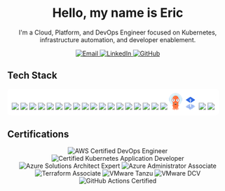 <h1 align="center">Hello, my name is Eric</h1>

<p align="center">
  I'm a Cloud, Platform, and DevOps Engineer focused on Kubernetes, infrastructure automation, and developer enablement.
</p>

<p align="center">
  <a href="mailto:eric@polanco.sh">
    <img alt="Email" src="https://custom-icon-badges.demolab.com/badge/Email-eric@polanco.sh-D14836?style=for-the-badge&logo=gmail&logoColor=white" />
  </a>
  <a href="https://linkedin.com/in/ericjpolanco">
    <img alt="LinkedIn" src="https://custom-icon-badges.demolab.com/badge/LinkedIn-ericjpolanco-0A66C2?style=for-the-badge&logo=linkedin&logoColor=white" />
  </a>
  <a href="https://github.com/erpola">
    <img alt="GitHub" src="https://custom-icon-badges.demolab.com/badge/GitHub-@erpola-181717?style=for-the-badge&logo=github&logoColor=white" />
  </a>
</p>

## Tech Stack

<div align="center" style="background-color: white; padding: 10px; display: inline-block; border-radius: 8px;">
  <img src="https://cdn.jsdelivr.net/gh/devicons/devicon/icons/python/python-original.svg" width="30" />
  <img src="https://cdn.jsdelivr.net/gh/devicons/devicon/icons/typescript/typescript-original.svg" width="30" />
  <img src="https://cdn.jsdelivr.net/gh/devicons/devicon/icons/javascript/javascript-original.svg" width="30" />
  <img src="https://cdn.jsdelivr.net/gh/devicons/devicon/icons/go/go-original.svg" width="30" />
  <img src="https://cdn.jsdelivr.net/gh/devicons/devicon/icons/csharp/csharp-original.svg" width="30" />
  <img src="https://cdn.jsdelivr.net/gh/devicons/devicon/icons/bash/bash-original.svg" width="30" />
  <img src="https://cdn.jsdelivr.net/gh/devicons/devicon/icons/azure/azure-original.svg" width="30" />
  <img src="https://cdn.jsdelivr.net/gh/devicons/devicon/icons/amazonwebservices/amazonwebservices-original-wordmark.svg" width="30" />
  <img src="https://cdn.jsdelivr.net/gh/devicons/devicon/icons/googlecloud/googlecloud-original.svg" width="30" />
  <img src="https://cdn.jsdelivr.net/gh/devicons/devicon/icons/terraform/terraform-original.svg" width="30" />
  <img src="https://cdn.jsdelivr.net/gh/devicons/devicon/icons/ansible/ansible-original.svg" width="30" />
  <img src="https://cdn.jsdelivr.net/gh/devicons/devicon/icons/linux/linux-original.svg" width="30" />
  <img src="https://cdn.jsdelivr.net/gh/devicons/devicon/icons/kubernetes/kubernetes-plain.svg" width="30" />
  <img src="https://cdn.jsdelivr.net/gh/devicons/devicon/icons/docker/docker-original.svg" width="30" />
  <img src="https://cdn.jsdelivr.net/gh/devicons/devicon/icons/github/github-original.svg" width="30" />
  <img src="https://cdn.jsdelivr.net/gh/devicons/devicon/icons/gitlab/gitlab-original.svg" width="30" />
  <img src="https://cdn.jsdelivr.net/gh/devicons/devicon/icons/jenkins/jenkins-original.svg" width="30" />
  <img src="https://cdn.jsdelivr.net/gh/devicons/devicon/icons/circleci/circleci-plain.svg" width="30" />
  <img src="https://raw.githubusercontent.com/cncf/artwork/master/projects/argo/icon/color/argo-icon-color.svg" width="30" />
  <img src="https://raw.githubusercontent.com/cncf/artwork/master/projects/flux/icon/color/flux-icon-color.svg" width="30" />
  <img src="https://cdn.jsdelivr.net/gh/devicons/devicon/icons/react/react-original.svg" width="30" />
  <img src="https://www.vectorlogo.zone/logos/tailwindcss/tailwindcss-icon.svg" width="30" />
</div>

## Certifications

<p align="center">
  <img alt="AWS Certified DevOps Engineer" src="https://custom-icon-badges.demolab.com/badge/AWS_DevOps_Engineer_Professional-232F3E?style=for-the-badge&logo=aws&logoColor=white" />
  <img alt="Certified Kubernetes Application Developer" src="https://custom-icon-badges.demolab.com/badge/Certified_Kubernetes_Application_Developer-326CE5?style=for-the-badge&logo=kubernetes&logoColor=white" />
  <img alt="Azure Solutions Architect Expert" src="https://custom-icon-badges.demolab.com/badge/Azure_Solutions_Architect_Expert-0078D4?style=for-the-badge&logo=microsoftazure&logoColor=white" />
  <img alt="Azure Administrator Associate" src="https://custom-icon-badges.demolab.com/badge/Azure_Administrator_Associate-0078D4?style=for-the-badge&logo=microsoftazure&logoColor=white" />
  <img alt="Terraform Associate" src="https://custom-icon-badges.demolab.com/badge/Terraform_Associate-623CE4?style=for-the-badge&logo=terraform&logoColor=white" />
  <img alt="VMware Tanzu" src="https://custom-icon-badges.demolab.com/badge/VMware_Tanzu_Kubernetes-607078?style=for-the-badge&logo=vmware&logoColor=white" />
  <img alt="VMware DCV" src="https://custom-icon-badges.demolab.com/badge/VMware_Data_Center_Virtualization-607078?style=for-the-badge&logo=vmware&logoColor=white" />
  <img alt="GitHub Actions Certified" src="https://custom-icon-badges.demolab.com/badge/GitHub_Actions_Certified-2088FF?style=for-the-badge&logo=githubactions&logoColor=white" />
</p>
